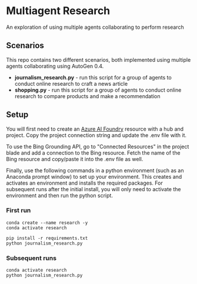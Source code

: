 # Multiagent Research
An exploration of using multiple agents collaborating to perform research

## Scenarios
This repo contains two different scenarios, both implemented using multiple agents collaborating using AutoGen 0.4.  
+ **journalism_research.py** - run this script for a group of agents to conduct online research to craft a news article
+ **shopping.py** - run this script for a group of agents to conduct online research to compare products and make a recommendation

## Setup
You will first need to create an [Azure AI Foundry](https://portal.azure.com/#create/Microsoft.CognitiveServicesOpenAI) resource with a hub and project. Copy the project connection string and update the .env file with it.

To use the Bing Grounding API, go to "Connected Resources" in the project blade and add a connection to the Bing resource. Fetch the name of the Bing resource and copy/paste it into the .env file as well.

Finally, use the following commands in a python environment (such as an Anaconda prompt window) to set up your environment. This creates and activates an environment and installs the required packages. For subsequent runs after the initial install, you will only need to activate the environment and then run the python script.

### First run
```
conda create --name research -y
conda activate research

pip install -r requirements.txt
python journalism_research.py
```

### Subsequent runs
```
conda activate research
python journalism_research.py
```
